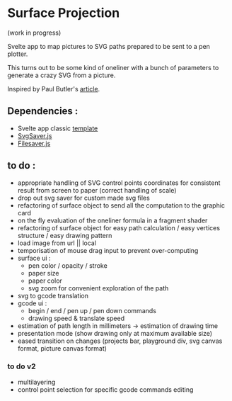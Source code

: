 # Surface Projection
(work in progress)


Svelte app to map pictures to SVG paths prepared to be sent to a pen plotter.

This turns out to be some kind of oneliner with a bunch of parameters to generate a crazy SVG from a picture.

Inspired by Paul Butler's [article](https://nb.paulbutler.org/surface-projection/).


## Dependencies :
*  Svelte app classic [template](https://github.com/sveltejs/template)
*  [SvgSaver.js](https://github.com/Hypercubed/svgsaver)
*  [Filesaver.js](https://github.com/eligrey/FileSaver.js)



## to do :
*  appropriate handling of SVG control points coordinates for consistent result from screen to paper (correct handling of scale)
*  drop out svg saver for custom made svg files
*  refactoring of surface object to send all the computation to the graphic card
*  on the fly evaluation of the oneliner formula in a fragment shader
*  refactoring of surface object for easy path calculation / easy vertices structure / easy drawing pattern
*  load image from url || local
* temporisation of mouse drag input to prevent over-computing
* surface ui :
    *    pen color / opacity / stroke
    *    paper size
    *    paper color
    *    svg zoom for convenient exploration of the path
*  svg to gcode translation
* gcode ui :
    *    begin / end / pen up / pen down commands
    *    drawing speed & translate speed
*  estimation of path length in millimeters -> estimation of drawing time
* presentation mode (show drawing only at maximum available size)
* eased transition on changes (projects bar, playground div, svg canvas format, picture canvas format)

### to do v2
* multilayering
* control point selection for specific gcode commands editing